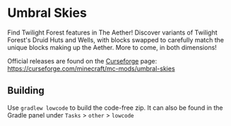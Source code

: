 # Umbral Skies
Find Twilight Forest features in The Aether! Discover variants of Twilight Forest's Druid Huts and Wells, with blocks swapped to carefully match the unique blocks making up the Aether. More to come, in both dimensions!

Official releases are found on the [Curseforge](https://curseforge.com/minecraft/mc-mods/umbral-skies) page: https://curseforge.com/minecraft/mc-mods/umbral-skies

## Building
Use `gradlew lowcode` to build the code-free zip. It can also be found in the Gradle panel under `Tasks` > `other` > `lowcode`